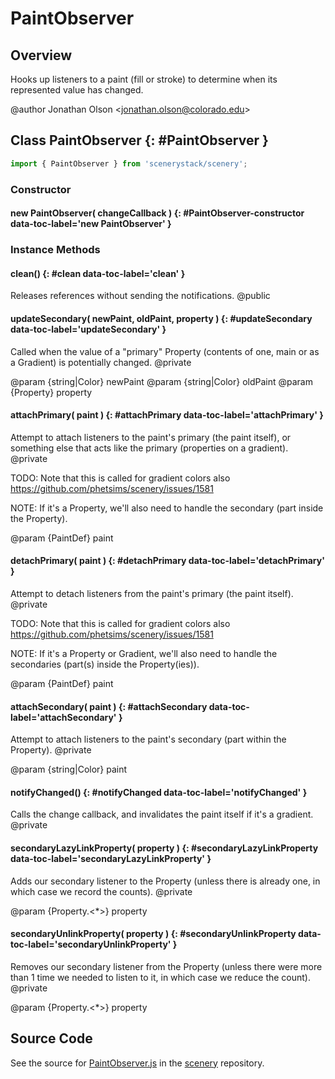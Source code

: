 # PaintObserver

## Overview

Hooks up listeners to a paint (fill or stroke) to determine when its represented value has changed.

@author Jonathan Olson &lt;jonathan.olson@colorado.edu&gt;

## Class PaintObserver {: #PaintObserver }


```js
import { PaintObserver } from 'scenerystack/scenery';
```
### Constructor

#### new PaintObserver( changeCallback ) {: #PaintObserver-constructor data-toc-label='new PaintObserver' }

### Instance Methods

#### clean() {: #clean data-toc-label='clean' }

Releases references without sending the notifications.
@public

#### updateSecondary( newPaint, oldPaint, property ) {: #updateSecondary data-toc-label='updateSecondary' }

Called when the value of a "primary" Property (contents of one, main or as a Gradient) is potentially changed.
@private

@param {string|Color} newPaint
@param {string|Color} oldPaint
@param {Property} property

#### attachPrimary( paint ) {: #attachPrimary data-toc-label='attachPrimary' }

Attempt to attach listeners to the paint's primary (the paint itself), or something else that acts like the primary
(properties on a gradient).
@private

TODO: Note that this is called for gradient colors also https://github.com/phetsims/scenery/issues/1581

NOTE: If it's a Property, we'll also need to handle the secondary (part inside the Property).

@param {PaintDef} paint

#### detachPrimary( paint ) {: #detachPrimary data-toc-label='detachPrimary' }

Attempt to detach listeners from the paint's primary (the paint itself).
@private

TODO: Note that this is called for gradient colors also https://github.com/phetsims/scenery/issues/1581

NOTE: If it's a Property or Gradient, we'll also need to handle the secondaries (part(s) inside the Property(ies)).

@param {PaintDef} paint

#### attachSecondary( paint ) {: #attachSecondary data-toc-label='attachSecondary' }

Attempt to attach listeners to the paint's secondary (part within the Property).
@private

@param {string|Color} paint

#### notifyChanged() {: #notifyChanged data-toc-label='notifyChanged' }

Calls the change callback, and invalidates the paint itself if it's a gradient.
@private

#### secondaryLazyLinkProperty( property ) {: #secondaryLazyLinkProperty data-toc-label='secondaryLazyLinkProperty' }

Adds our secondary listener to the Property (unless there is already one, in which case we record the counts).
@private

@param {Property.&lt;*&gt;} property

#### secondaryUnlinkProperty( property ) {: #secondaryUnlinkProperty data-toc-label='secondaryUnlinkProperty' }

Removes our secondary listener from the Property (unless there were more than 1 time we needed to listen to it,
in which case we reduce the count).
@private

@param {Property.&lt;*&gt;} property



## Source Code

See the source for [PaintObserver.js](https://github.com/phetsims/scenery/blob/main/js/display/PaintObserver.js) in the [scenery](https://github.com/phetsims/scenery) repository.
